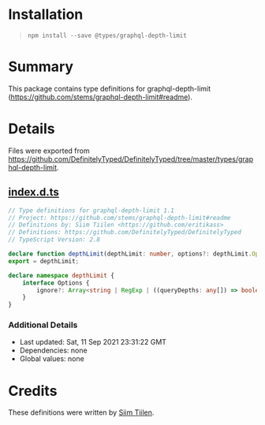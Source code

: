 # Installation
> `npm install --save @types/graphql-depth-limit`

# Summary
This package contains type definitions for graphql-depth-limit (https://github.com/stems/graphql-depth-limit#readme).

# Details
Files were exported from https://github.com/DefinitelyTyped/DefinitelyTyped/tree/master/types/graphql-depth-limit.
## [index.d.ts](https://github.com/DefinitelyTyped/DefinitelyTyped/tree/master/types/graphql-depth-limit/index.d.ts)
````ts
// Type definitions for graphql-depth-limit 1.1
// Project: https://github.com/stems/graphql-depth-limit#readme
// Definitions by: Siim Tiilen <https://github.com/eritikass>
// Definitions: https://github.com/DefinitelyTyped/DefinitelyTyped
// TypeScript Version: 2.8

declare function depthLimit(depthLimit: number, options?: depthLimit.Options, callback?: (obj: any) => void): any;
export = depthLimit;

declare namespace depthLimit {
    interface Options {
        ignore?: Array<string | RegExp | ((queryDepths: any[]) => boolean)>;
    }
}

````

### Additional Details
 * Last updated: Sat, 11 Sep 2021 23:31:22 GMT
 * Dependencies: none
 * Global values: none

# Credits
These definitions were written by [Siim Tiilen](https://github.com/eritikass).
